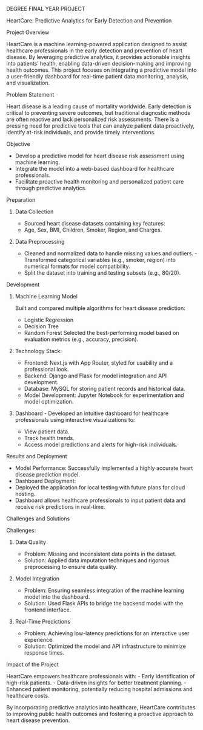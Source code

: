 DEGREE FINAL YEAR PROJECT 

HeartCare: Predictive Analytics for Early Detection and Prevention

Project Overview

HeartCare is a machine learning-powered application designed to assist healthcare professionals in the early detection and prevention of heart disease. By leveraging predictive analytics, it provides actionable insights into patients’ health, enabling data-driven decision-making and improving health outcomes. This project focuses on integrating a predictive model into a user-friendly dashboard for real-time patient data monitoring, analysis, and visualization.


Problem Statement

Heart disease is a leading cause of mortality worldwide. Early detection is critical to preventing severe outcomes, but traditional diagnostic methods are often reactive and lack personalized risk assessments. There is a pressing need for predictive tools that can analyze patient data proactively, identify at-risk individuals, and provide timely interventions.


Objective

- Develop a predictive model for heart disease risk assessment using machine learning.
- Integrate the model into a web-based dashboard for healthcare professionals.
- Facilitate proactive health monitoring and personalized patient care through predictive analytics.


Preparation

1. Data Collection
   - Sourced heart disease datasets containing key features:
   - Age, Sex, BMI, Children, Smoker, Region, and Charges.
	
2. Data Preprocessing
   - Cleaned and normalized data to handle missing values and outliers.
   -Transformed categorical variables (e.g., smoker, region) into numerical formats for model compatibility.
   - Split the dataset into training and testing subsets (e.g., 80/20).
  
Development

1. Machine Learning Model

   Built and compared multiple algorithms for heart disease prediction:
    - Logistic Regression
    - Decision Tree
    - Random Forest
      Selected the best-performing model based on evaluation metrics (e.g., accuracy, precision).

2.	Technology Stack:
   
	- Frontend: Next.js with App Router, styled for usability and a professional look.
	- Backend: Django and Flask for model integration and API development.
	- Database: MySQL for storing patient records and historical data.
	- Model Development: Jupyter Notebook for experimentation and model optimization.

3.	Dashboard
        - Developed an intuitive dashboard for healthcare professionals using interactive visualizations to:
	- View patient data.
	- Track health trends.
	- Access model predictions and alerts for high-risk individuals.


Results and Deployment

- Model Performance: Successfully implemented a highly accurate heart disease prediction model.
- Dashboard Deployment:
- Deployed the application for local testing with future plans for cloud hosting.
- Dashboard allows healthcare professionals to input patient data and receive risk predictions in real-time.


Challenges and Solutions

Challenges:

1. Data Quality
   - Problem: Missing and inconsistent data points in the dataset.
   - Solution: Applied data imputation techniques and rigorous preprocessing to ensure data quality.
	
2. Model Integration
   - Problem: Ensuring seamless integration of the machine learning model into the dashboard.
   - Solution: Used Flask APIs to bridge the backend model with the frontend interface.
     
3. Real-Time Predictions
   - Problem: Achieving low-latency predictions for an interactive user experience.
   -  Solution: Optimized the model and API infrastructure to minimize response times.
  
Impact of the Project

HeartCare empowers healthcare professionals with:
	- Early identification of high-risk patients.
	- Data-driven insights for better treatment planning.
	- Enhanced patient monitoring, potentially reducing hospital admissions and healthcare costs.

By incorporating predictive analytics into healthcare, HeartCare contributes to improving public health outcomes and fostering a proactive approach to heart disease prevention.

